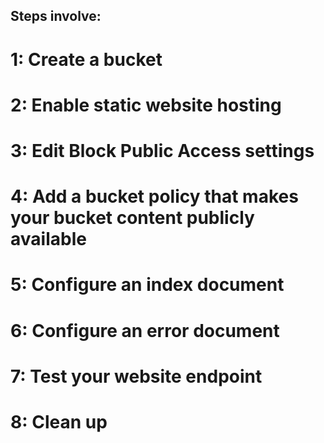 <This repository contains files to create an S3 static website using terraform.>

## Steps involve:
  # 1: Create a bucket
  # 2: Enable static website hosting
  # 3: Edit Block Public Access settings
  # 4: Add a bucket policy that makes your bucket content publicly available
  # 5: Configure an index document
  # 6: Configure an error document
  # 7: Test your website endpoint
  # 8: Clean up